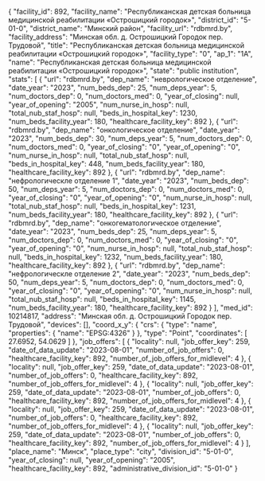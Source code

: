 {
    "facility_id": 892,
    "facility_name": "Республиканская детская больница медицинской реабилитации «Острошицкий городок»",
    "district_id": "5-01-0",
    "district_name": "Минский район",
    "facility_url": "rdbmrd.by",
    "facility_address": "Минская обл. д. Острошицкий Городок пер. Трудовой",
    "title": "Республиканская детская больница медицинской реабилитации «Острошицкий городок»",
    "facility_type": "0",
    "ap_1": "1А",
    "name": "Республиканская детская больница медицинской реабилитации «Острошицкий городок»",
    "state": "public institution",
    "stats": [
        {
            "url": "rdbmrd.by",
            "dep_name": "неврологическое отделение",
            "date_year": "2023",
            "num_beds_dep": 25,
            "num_deps_year": 5,
            "num_doctors_dep": 0,
            "num_doctors_med": 0,
            "year_of_closing": null,
            "year_of_opening": "2005",
            "num_nurse_in_hosp": null,
            "total_nub_staf_hosp": null,
            "beds_in_hospital_key": 1230,
            "num_beds_facility_year": 180,
            "healthcare_facility_key": 892
        },
        {
            "url": "rdbmrd.by",
            "dep_name": "онкологическое отделение",
            "date_year": "2023",
            "num_beds_dep": 30,
            "num_deps_year": 5,
            "num_doctors_dep": 0,
            "num_doctors_med": 0,
            "year_of_closing": "0",
            "year_of_opening": "0",
            "num_nurse_in_hosp": null,
            "total_nub_staf_hosp": null,
            "beds_in_hospital_key": 448,
            "num_beds_facility_year": 180,
            "healthcare_facility_key": 892
        },
        {
            "url": "rdbmrd.by",
            "dep_name": "нефрологическле отделение 1",
            "date_year": "2023",
            "num_beds_dep": 50,
            "num_deps_year": 5,
            "num_doctors_dep": 0,
            "num_doctors_med": 0,
            "year_of_closing": "0",
            "year_of_opening": "0",
            "num_nurse_in_hosp": null,
            "total_nub_staf_hosp": null,
            "beds_in_hospital_key": 1231,
            "num_beds_facility_year": 180,
            "healthcare_facility_key": 892
        },
        {
            "url": "rdbmrd.by",
            "dep_name": "онкогематологическое отделение",
            "date_year": "2023",
            "num_beds_dep": 25,
            "num_deps_year": 5,
            "num_doctors_dep": 0,
            "num_doctors_med": 0,
            "year_of_closing": "0",
            "year_of_opening": "0",
            "num_nurse_in_hosp": null,
            "total_nub_staf_hosp": null,
            "beds_in_hospital_key": 1232,
            "num_beds_facility_year": 180,
            "healthcare_facility_key": 892
        },
        {
            "url": "rdbmrd.by",
            "dep_name": "нефрологическле отделение 2",
            "date_year": "2023",
            "num_beds_dep": 50,
            "num_deps_year": 5,
            "num_doctors_dep": 0,
            "num_doctors_med": 0,
            "year_of_closing": "0",
            "year_of_opening": "0",
            "num_nurse_in_hosp": null,
            "total_nub_staf_hosp": null,
            "beds_in_hospital_key": 1145,
            "num_beds_facility_year": 180,
            "healthcare_facility_key": 892
        }
    ],
    "med_id": 10214817,
    "address": "Минская обл. д. Острошицкий Городок пер. Трудовой",
    "devices": [],
    "coord_x_y": {
        "crs": {
            "type": "name",
            "properties": {
                "name": "EPSG:4326"
            }
        },
        "type": "Point",
        "coordinates": [
            27.6952,
            54.0629
        ]
    },
    "job_offers": [
        {
            "locality": null,
            "job_offer_key": 259,
            "date_of_data_update": "2023-08-01",
            "number_of_job_offers": 0,
            "healthcare_facility_key": 892,
            "number_of_job_offers_for_midlevel": 4
        },
        {
            "locality": null,
            "job_offer_key": 259,
            "date_of_data_update": "2023-08-01",
            "number_of_job_offers": 0,
            "healthcare_facility_key": 892,
            "number_of_job_offers_for_midlevel": 4
        },
        {
            "locality": null,
            "job_offer_key": 259,
            "date_of_data_update": "2023-08-01",
            "number_of_job_offers": 0,
            "healthcare_facility_key": 892,
            "number_of_job_offers_for_midlevel": 4
        },
        {
            "locality": null,
            "job_offer_key": 259,
            "date_of_data_update": "2023-08-01",
            "number_of_job_offers": 0,
            "healthcare_facility_key": 892,
            "number_of_job_offers_for_midlevel": 4
        },
        {
            "locality": null,
            "job_offer_key": 259,
            "date_of_data_update": "2023-08-01",
            "number_of_job_offers": 0,
            "healthcare_facility_key": 892,
            "number_of_job_offers_for_midlevel": 4
        }
    ],
    "place_name": "Минск",
    "place_type": "city",
    "division_id": "5-01-0",
    "year_of_closing": null,
    "year_of_opening": "2005",
    "healthcare_facility_key": 892,
    "administrative_division_id": "5-01-0"
}